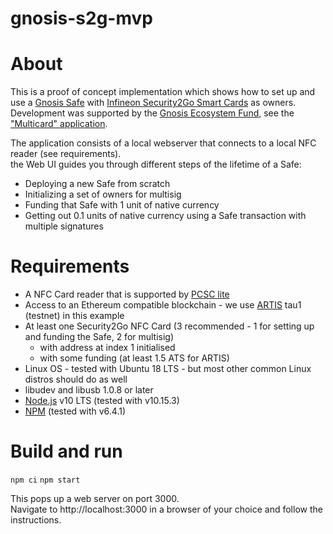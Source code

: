 # gnosis-s2g-mvp


# About

This is a proof of concept implementation which shows how to set up and use a [Gnosis Safe](https://github.com/gnosis/safe-contracts) with [Infineon Security2Go Smart Cards](https://github.com/infineon/blockchain) as owners.  
Development was supported by the [Gnosis Ecosystem Fund](https://github.com/gnosis/GECO), see the ["Multicard" application](https://github.com/gnosis/GECO/blob/master/Proposals/Funded%20Projects/MultiCard.md).

The application consists of a local webserver that connects to a local NFC reader (see requirements).  
the Web UI guides you through different steps of the lifetime of a Safe:
-   Deploying a new Safe from scratch
-   Initializing a set of owners for multisig
-   Funding that Safe with 1 unit of native currency
-   Getting out 0.1 units of native currency using a Safe transaction with multiple signatures

# Requirements

- A NFC Card reader that is supported by [PCSC lite](https://pcsclite.apdu.fr/)
- Access to an Ethereum compatible blockchain - we use [ARTIS](https://artis.eco) tau1 (testnet) in this example
- At least one Security2Go NFC Card (3 recommended - 1 for setting up and funding the Safe, 2 for multisig)
    -   with address at index 1 initialised
    -   with some funding (at least 1.5 ATS for ARTIS)
- Linux OS - tested with Ubuntu 18 LTS - but most other common Linux distros should do as well
- libudev and libusb 1.0.8 or later
- [Node.js](https://nodejs.org/en/) v10 LTS (tested with v10.15.3)
- [NPM](https://www.npmjs.com/get-npm) (tested with v6.4.1)

# Build and run

`npm ci`
`npm start`

This pops up a web server on port 3000.  
Navigate to http://localhost:3000 in a browser of your choice and follow the instructions.
